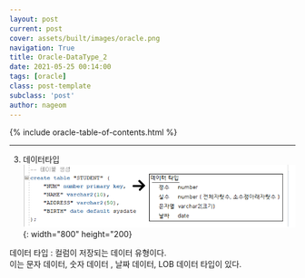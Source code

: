 ```yaml
---
layout: post
current: post
cover: assets/built/images/oracle.png
navigation: True
title: Oracle-DataType_2
date: 2021-05-25 00:14:00
tags: [oracle]
class: post-template
subclass: 'post'
author: nageom
---
```


{% include oracle-table-of-contents.html %}
 * * *
3) 데이터타입
   ![ex_screenshot](./assets/built/images/create.png){: width="800" height="200}

데이터 타입 : 컬럼이 저장되는 데이터 유형이다.   
이는 문자 데이터, 숫자 데이터 , 날짜 데이터, LOB 데이터 타입이 있다. 


